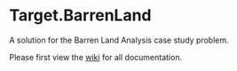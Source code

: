 # Target.BarrenLand
A solution for the Barren Land Analysis case study problem.

Please first view the [wiki](https://github.com/LaSerutouEttal/Target.BarrenLand/wiki) for all documentation.
